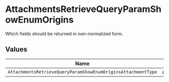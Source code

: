 # AttachmentsRetrieveQueryParamShowEnumOrigins

Which fields should be returned in non-normalized form.


## Values

| Name                                                         | Value                                                        |
| ------------------------------------------------------------ | ------------------------------------------------------------ |
| `AttachmentsRetrieveQueryParamShowEnumOriginsAttachmentType` | attachment_type                                              |
